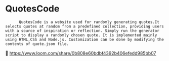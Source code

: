 # QuotesCode
          QuotesCode is a website used for randomly generating quotes.It selects quotes at random from a predefined collection, providing users with a source of inspiration or reflection. Simply run the generator script to display a randomly chosen quote. It is implemented mainly using HTML,CSS and Node.js. Customization can be done by modifying the contents of quote.json file. 
🔗 https://www.loom.com/share/0b808e60bdbf4392b406efedd985bb07
